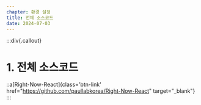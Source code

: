 ```yaml
---
chapter: 환경 설정
title: 전체 소스코드
date: 2024-07-03
---
```


:::div{.callout}
# 1. 전체 소스코드

::a[Right-Now-React]{class='btn-link' href="https://github.com/paullabkorea/Right-Now-React" target="_blank"}
:::
